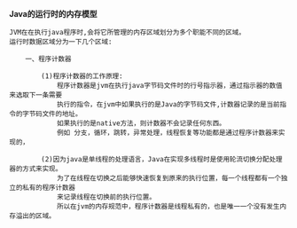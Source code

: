 **Java的运行时的内存模型**
    
    JVM在在执行java程序时,会将它所管理的内存区域划分为多个职能不同的区域。
    运行时数据区域分为一下几个区域:
        
        一、程序计数器
        
            (1)程序计数器的工作原理:
                程序计数器是jvm在执行java字节码文件时的行号指示器，通过指示器的数值来选取下一条需要
                执行的指令，在jvm中如果执行的是Java的字节码文件,计数器记录的是当前指令的字节码文件的地址。
                如果执行的是native方法，则计数器不会记录任何东西。
                例如 分支，循环，跳转，异常处理，线程恢复等功能都是通过程序计数器来实现的，
            
            (2)因为java是单线程的处理语言，Java在实现多线程时是使用轮流切换分配处理器的方式来实现。
                为了在线程在切换之后能够快速恢复到原来的执行位置，每一个线程都有一个独立的私有的程序计数器
                来记录线程在切换前的执行位置。
                所以在jvm的内存规范中，程序计数器是线程私有的，也是唯一一个没有发生内存溢出的区域。